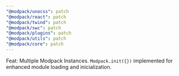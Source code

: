 ```yaml
---
"@modpack/unocss": patch
"@modpack/react": patch
"@modpack/twind": patch
"@modpack/swc": patch
"@modpack/plugins": patch
"@modpack/utils": patch
"@modpack/core": patch
---
```


Feat: Multiple Modpack Instances. `Modpack.init({})` implemented for enhanced module loading and inicialization.

